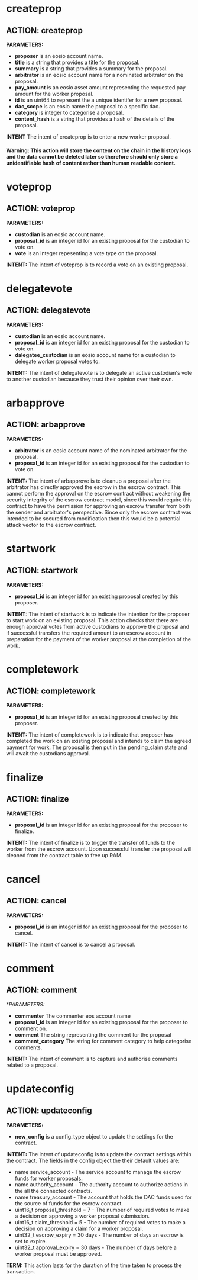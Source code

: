 <h1 class="contract">
createprop
</h1>

## ACTION: createprop
**PARAMETERS:**
* __proposer__ is an eosio account name.
* __title__ is a string that provides a title for the proposal.
* __summary__ is a string that provides a summary for the proposal.
* __arbitrator__ is an eosio account name for a nominated arbitrator on the proposal.
* __pay_amount__ is an eosio asset amount representing the requested pay amount for the worker proposal.
* __id__ is an uint64 to represent the a unique identifer for a new proposal.
* __dac_scope__ is an eosio name the proposal to a specific dac.
* __category__ is integer to categorise a proposal.
* __content_hash__ is a string that provides a hash of the details of the proposal.

**INTENT** The intent of createprop is to enter a new worker proposal.
#### Warning: This action will store the content on the chain in the history logs and the data cannot be deleted later so therefore should only store a unidentifiable hash of content rather than human readable content. 

<h1 class="contract">
    voteprop
</h1>

## ACTION: voteprop
**PARAMETERS:**
* __custodian__ is an eosio account name.
* __proposal_id__ is an integer id for an existing proposal for the custodian to vote on.
* __vote__ is an integer repesenting a vote type on the proposal.

**INTENT:** 
The intent of voteprop is to record a vote on an existing proposal.

<h1 class="contract">
    delegatevote
</h1>

## ACTION: delegatevote
**PARAMETERS:**
* __custodian__ is an eosio account name.
* __proposal_id__ is an integer id for an existing proposal for the custodian to vote on.
* __dalegatee_custodian__ is an eosio account name for a custodian to delegate worker proposal votes to.

**INTENT:** 
The intent of delegatevote is to delegate an active custodian's vote to another custodian because they trust their opinion over their own.

<h1 class="contract">
    arbapprove
</h1>

## ACTION: arbapprove
**PARAMETERS:**
* __arbitrator__ is an eosio account name of the nominated arbitrator for the proposal.
* __proposal_id__ is an integer id for an existing proposal for the custodian to vote on.

**INTENT:** 
The intent of arbapprove is to cleanup a proposal after the arbitrator has directly approved the escrow in the escrow contract. This cannot perform the approval on the escrow contract without weakening the security integrity of the escrow contract model, since this would require this contract to have the permission for approving an escrow transfer from both the sender and arbitrator's perspective. Since only the escrow contract was intended to be secured from modification then this would be a potential attack vector to the escrow contract. 

<h1 class="contract">
startwork
</h1>

## ACTION: startwork
**PARAMETERS:**
* __proposal_id__ is an integer id for an existing proposal created by this proposer.

**INTENT:** 
The intent of startwork is to indicate the intention for the proposer to start work on an existing proposal.
This action checks that there are enough approval votes from active custodians to approve the proposal and if successful transfers the required amount to an escrow account in preparation for the payment of the worker proposal at the completion of the work. 

<h1 class="contract">
completework
</h1>

## ACTION: completework
**PARAMETERS:**
* __proposal_id__ is an integer id for an existing proposal created by this proposer.

**INTENT:**
The intent of completework is to indicate that proposer has completed the work on an existing proposal and intends to claim the agreed payment for work. The proposal is then put in the pending_claim state and will await the custodians approval.

<h1 class="contract">
finalize
</h1>

## ACTION: finalize
 **PARAMETERS:**
 * __proposal_id__ is an integer id for an existing proposal for the proposer to finalize.

 **INTENT:**
 The intent of finalize is to trigger the transfer of funds to the worker from the escrow account. Upon successful transfer the proposal will cleaned from the contract table to free up RAM.

 <h1 class="contract">  
 cancel
 </h1>

 ## ACTION: cancel
  **PARAMETERS:**
  * __proposal_id__ is an integer id for an existing proposal for the proposer to cancel.

  **INTENT:**
  The intent of cancel is to cancel a proposal.

 <h1 class="contract">
 comment
 </h1>

 ## ACTION: comment
  **PARAMETERS:*
  * __commenter__ The commenter eos account name 
  * __proposal_id__ is an integer id for an existing proposal for the proposer to comment on.
  * __comment__ The string representing the comment for the proposal
  * __comment_category__ The string for comment category to help categorise comments.

  **INTENT:**
  The intent of comment is to capture and authorise comments related to a proposal.

<h1 class="contract">
 updateconfig
</h1>

## ACTION: updateconfig
**PARAMETERS:**
* __new_config__ is a config_type object to update the settings for the contract.

**INTENT:** The intent of updateconfig is to update the contract settings within the contract.
The fields in the config object the their default values are:
* name service_account - The service account to manage the escrow funds for worker proposals.
* name authority_account - The authority account to authorize actions in the all the connected contracts.
* name treasury_account - The account that holds the DAC funds used for the source of funds for the escrow contract.
* uint16_t proposal_threshold = 7 - The number of required votes to make a decision on approving a worker proposal submission.
* uint16_t claim_threshold = 5 - The number of required votes to make a decision on approving a claim for a worker proposal.
* uint32_t escrow_expiry = 30 days - The number of days an escrow is set to expire.
* uint32_t approval_expiry = 30 days - The number of days before a worker proposal must be approved.

**TERM:** This action lasts for the duration of the time taken to process the transaction.
